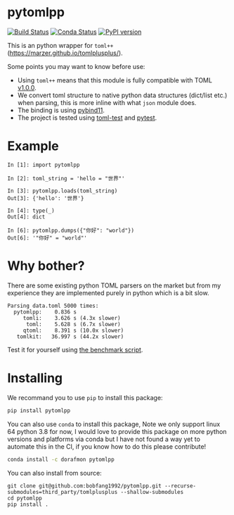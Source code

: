 # pytomlpp

[![Build Status](https://github.com/bobfang1992/pytomlpp/workflows/Wheels/badge.svg)](https://github.com/bobfang1992/pytomlpp/actions)
[![Conda Status](https://anaconda.org/dorafmon/pytomlpp/badges/version.svg)](https://anaconda.org/dorafmon/pytomlpp)
[![PyPI version](https://badge.fury.io/py/pytomlpp.svg)](https://badge.fury.io/py/pytomlpp)

This is an python wrapper for `toml++` (https://marzer.github.io/tomlplusplus/).

Some points you may want to know before use:
* Using `toml++` means that this module is fully compatible with TOML [v1.0.0](https://toml.io/en/v1.0.0). 
* We convert toml structure to native python data structures (dict/list etc.) when parsing, this is more inline with what `json` module does.
* The binding is using [pybind11](https://github.com/pybind/pybind11).
* The project is tested using [toml-test](https://github.com/BurntSushi/toml-test) and [pytest](https://github.com/pytest-dev/pytest).

# Example
```
In [1]: import pytomlpp                                                                                                                                                                                                                                                                            

In [2]: toml_string = 'hello = "世界"'                                                                                                                                                                                                                                                             

In [3]: pytomlpp.loads(toml_string)                                                                                                                                                                                                                                                                
Out[3]: {'hello': '世界'}

In [4]: type(_)                                                                                                                                                                                                                                                                                    
Out[4]: dict

In [6]: pytomlpp.dumps({"你好": "world"})                                                                                                                 
Out[6]: '"你好" = "world"'
```

# Why bother?
There are some existing python TOML parsers on the market but from my experience they are implemented purely in python which is a bit slow.

```
Parsing data.toml 5000 times:
  pytomlpp:    0.836 s
     tomli:    3.626 s (4.3x slower)
      toml:    5.628 s (6.7x slower)
     qtoml:    8.391 s (10.0x slower)
   tomlkit:   36.997 s (44.2x slower)
```
Test it for yourself using [the benchmark script](benchmark/run.py).

# Installing

We recommand you to use `pip` to install this package:
```sh
pip install pytomlpp
```

You can also use `conda` to install this package, Note we only support linux 64 python 3.8 for now, I would love to provide this package on more python versions and platforms via conda but I have not found a way yet to automate this in the CI, if you know how to do this please contribute!

```sh
conda install -c dorafmon pytomlpp
```

You can also install from source:

```
git clone git@github.com:bobfang1992/pytomlpp.git --recurse-submodules=third_party/tomlplusplus --shallow-submodules
cd pytomlpp
pip install .
```
